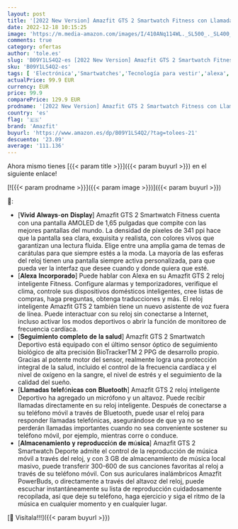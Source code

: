 ```yaml
---
layout: post
title: '[2022 New Version] Amazfit GTS 2 Smartwatch Fitness con Llamada Bluetooth Rastreador Actividad y de Frecuencia Cardíaca Monitor SpO2 Almacenamiento de Música 3 GB Alexa Incorporado 90+ Modo Deportivo'
date: 2022-12-18 10:15:25
image: 'https://m.media-amazon.com/images/I/410ANq114WL._SL500_._SL400_.jpg'
comments: true
category: ofertas
author: 'tole.es'
slug: 'B09Y1LS4Q2-es [2022 New Version] Amazfit GTS 2 Smartwatch Fitness con...'
sku: 'B09Y1LS4Q2-es'
tags: [ 'Electrónica','Smartwatches','Tecnología para vestir','alexa','amazfit','🇪🇸', ]
actualPrice: 99.9 EUR
currency: EUR
price: 99.9
comparePrice: 129.9 EUR
prodname: '[2022 New Version] Amazfit GTS 2 Smartwatch Fitness con Llamada Bluetooth Rastreador Actividad y de Frecuencia Cardíaca Monitor SpO2 Almacenamiento de Música 3 GB Alexa Incorporado 90+ Modo Deportivo'
country: 'es'
flag: '🇪🇸'
brand: 'Amazfit'
buyurl: 'https://www.amazon.es/dp/B09Y1LS4Q2/?tag=tolees-21'
descuento: '23.09'
average: '111.136'
---
```


Ahora mismo tienes [{{< param title >}}]({{< param buyurl >}}) en el siguiente enlace!

[![{{< param prodname >}}]({{< param image >}})]({{< param buyurl >}})

🔎:

- [𝐕𝐢𝐯𝐢𝐝 𝐀𝐥𝐰𝐚𝐲𝐬-𝐨𝐧 𝐃𝐢𝐬𝐩𝐥𝐚𝐲] Amazfit GTS 2 Smartwatch Fitness cuenta con una pantalla AMOLED de 1,65 pulgadas que compite con las mejores pantallas del mundo. La densidad de píxeles de 341 ppi hace que la pantalla sea clara, exquisita y realista, con colores vivos que garantizan una lectura fluida. Elige entre una amplia gama de temas de carátulas para que siempre estés a la moda. La mayoría de las esferas del reloj tienen una pantalla siempre activa personalizada, para que pueda ver la interfaz que desee cuando y donde quiera que esté.
- [𝐀𝐥𝐞𝐱𝐚 𝐈𝐧𝐜𝐨𝐫𝐩𝐨𝐫𝐚𝐝𝐨] Puede hablar con Alexa en su Amazfit GTS 2 reloj inteligente Fitness. Configure alarmas y temporizadores, verifique el clima, controle sus dispositivos domésticos inteligentes, cree listas de compras, haga preguntas, obtenga traducciones y más. El reloj inteligente Amazfit GTS 2 también tiene un nuevo asistente de voz fuera de línea. Puede interactuar con su reloj sin conectarse a Internet, incluso activar los modos deportivos o abrir la función de monitoreo de frecuencia cardíaca.
- [𝐒𝐞𝐠𝐮𝐢𝐦𝐢𝐞𝐧𝐭𝐨 𝐜𝐨𝐦𝐩𝐥𝐞𝐭𝐨 𝐝𝐞 𝐥𝐚 𝐬𝐚𝐥𝐮𝐝] Amazfit GTS 2 Smartwatch Deportivo está equipado con el último sensor óptico de seguimiento biológico de alta precisión BioTrackerTM 2 PPG de desarrollo propio. Gracias al potente motor del sensor, realmente logra una protección integral de la salud, incluido el control de la frecuencia cardíaca y el nivel de oxígeno en la sangre, el nivel de estrés y el seguimiento de la calidad del sueño.
- [𝐋𝐥𝐚𝐦𝐚𝐝𝐚𝐬 𝐭𝐞𝐥𝐞𝐟ó𝐧𝐢𝐜𝐚𝐬 𝐜𝐨𝐧 𝐁𝐥𝐮𝐞𝐭𝐨𝐨𝐭𝐡] Amazfit GTS 2 reloj inteligente Deportivo ha agregado un micrófono y un altavoz. Puede recibir llamadas directamente en su reloj inteligente. Después de conectarse a su teléfono móvil a través de Bluetooth, puede usar el reloj para responder llamadas telefónicas, asegurándose de que ya no se perderán llamadas importantes cuando no sea conveniente sostener su teléfono móvil, por ejemplo, mientras corre o conduce.
- [𝐀𝐥𝐦𝐚𝐜𝐞𝐧𝐚𝐦𝐢𝐞𝐧𝐭𝐨 𝐲 𝐫𝐞𝐩𝐫𝐨𝐝𝐮𝐜𝐜𝐢ó𝐧 𝐝𝐞 𝐦ú𝐬𝐢𝐜𝐚] Amazfit GTS 2 Smartwatch Deporte admite el control de la reproducción de música móvil a través del reloj, y con 3 GB de almacenamiento de música local masivo, puede transferir 300-600 de sus canciones favoritas al reloj a través de su teléfono móvil. Con sus auriculares inalámbricos Amazfit PowerBuds, o directamente a través del altavoz del reloj, puede escuchar instantáneamente su lista de reproducción cuidadosamente recopilada, así que deje su teléfono, haga ejercicio y siga el ritmo de la música en cualquier momento y en cualquier lugar.

[🛒 Visítala!!!]({{< param buyurl >}})
